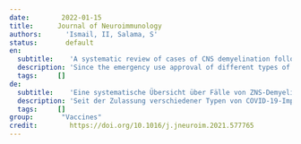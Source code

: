 ```yaml
---
date:        2022-01-15
title:      Journal of Neuroimmunology
authors:      'Ismail, II, Salama, S'
status:       default
en:
  subtitle:    'A systematic review of cases of CNS demyelination following COVID-19 vaccination'
  description: 'Since the emergency use approval of different types of COVID-19 vaccines, several safety concerns have been raised regarding its early and delayed impact on the nervous system. This study aims to systematically review the reported cases of CNS demyelination in association with COVID-19 vaccination, which has not been performed, to our knowledge. A total of 32 cases were identified, with female predominance (68.8%) and median age of 44 years. Eleven cases were reported after Pfizer vaccine, 8 following AstraZeneca vaccine, 6 following Moderna, 5 following Sinovac/ Sinopharm vaccines, and one following each of Sputnik and Johnson&Johnson vaccines. The majority of cases (71.8%) occurred after the first dose of the vaccine, with neurological symptoms manifesting after a median of 9 days. The most common reported presentations were transverse myelitis (12/32) and MS-like pictures (first diagnosis or a relapse) in another 12/32 cases, followed by ADEM- like (5/32), and NMOSD- like (3/32) presentations. History of a previous immune-mediated disease was reported in 17/32 (53.1%) cases. The mRNA-based vaccines resulted in the greatest number of demyelinating syndromes (17/32), followed by viral vector vaccines (10/32), and inactivated vaccines (5/32). Most MS-like episodes (9/12) were triggered by mRNA-based vaccines, while TM occurred following both viral vector and mRNA-based vaccines. Management included high dose methylprednisolone, PLEX, IVIg, or a combination of those, with a favorable outcome in the majority of case; marked/complete improvement (25/32) or stabilized/ partial recovery in the remaining cases.'
  tags:     []
de: 
  subtitle:    'Eine systematische Übersicht über Fälle von ZNS-Demyelinisierung nach COVID-19-Impfung'
  description: 'Seit der Zulassung verschiedener Typen von COVID-19-Impfstoffen für den Notfalleinsatz wurden verschiedene Sicherheitsbedenken hinsichtlich der frühen und späteren Auswirkungen auf das Nervensystem geäußert. Ziel dieser Studie ist es, die gemeldeten Fälle von ZNS-Demyelinisierung im Zusammenhang mit der COVID-19-Impfung systematisch zu überprüfen, was unseres Wissens bisher noch nicht geschehen ist. Insgesamt wurden 32 Fälle identifiziert, wobei Frauen überwiegen (68,8 %) und das Durchschnittsalter bei 44 Jahren liegt. Elf Fälle wurden nach einer Impfung mit dem Impfstoff von Pfizer gemeldet, acht nach einer Impfung mit dem Impfstoff von AstraZeneca, sechs nach einer Impfung mit dem Impfstoff von Moderna, fünf nach einer Impfung mit dem Impfstoff von Sinovac/Sinopharm und jeweils einer nach einer Impfung mit den Impfstoffen von Sputnik und Johnson&Johnson. Die Mehrzahl der Fälle (71,8 %) trat nach der ersten Impfstoffdosis auf, wobei sich die neurologischen Symptome im Durchschnitt nach 9 Tagen manifestierten. Am häufigsten wurden eine transversale Myelitis (12/32) und MS-ähnliche Symptome (Erstdiagnose oder Rückfall) in weiteren 12/32 Fällen berichtet, gefolgt von ADEM-ähnlichen (5/32) und NMOSD-ähnlichen (3/32) Symptomen. In 17/32 (53,1 %) Fällen wurde über eine frühere immunvermittelte Erkrankung berichtet. Die mRNA-basierten Impfstoffe führten zu den meisten demyelinisierenden Syndromen (17/32), gefolgt von viralen Vektorimpfstoffen (10/32) und inaktivierten Impfstoffen (5/32). Die meisten MS-ähnlichen Episoden (9/12) wurden durch mRNA-basierte Impfstoffe ausgelöst, während TM sowohl nach viralen Vektor- als auch mRNA-basierten Impfstoffen auftrat. Die Behandlung umfasste hochdosiertes Methylprednisolon, PLEX, IVIg oder eine Kombination dieser Mittel, die in der Mehrzahl der Fälle zu einem günstigen Ergebnis führte; in den übrigen Fällen kam es zu einer deutlichen/vollständigen Besserung (25/32) oder zu einer stabilen/teilweisen Erholung.'
  tags:     []
group:       "Vaccines"
credit:        https://doi.org/10.1016/j.jneuroim.2021.577765
---
```


